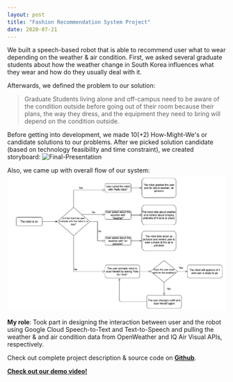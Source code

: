 ```yaml
---
layout: post
title: "Fashion Recommendation System Project"
date: 2020-07-21
---
```


We built a speech-based robot that is able to recommend user what to wear depending on the weather & air condition. First, we asked several graduate students about how the weather change in South Korea influences what they wear and how do they usually deal with it. 

Afterwards, we defined the problem to our solution:
> Graduate Students living alone and off-campus need to be aware of the condition outside before going out of their room because their plans, the way they dress, and the equipment they need to bring will depend on the condition outside.

Before getting into development, we made 10(+2) How-Might-We's or candidate solutions to our problems. After we picked solution candidate (based on technology feasibility and time constraint), we created storyboard:
<img src="https://i.ibb.co/8m8fMQh/Final-Presentation.jpg" alt="Final-Presentation" border="0"></img>

Also, we came up with overall flow of our system:
<img src="../assets/system_flow.jpg" alt="System-flow" border="0"></img>

<b>My role</b>: Took part in designing the interaction between user and the robot using Google Cloud Speech-to-Text and Text-to-Speech and pulling the weather & and air condition data from OpenWeather and IQ Air Visual APIs, respectively. 

Check out complete project description & source code on **[Github](https://github.com/WRafell/KSE624FinalProject)**.

**[Check out our demo video!](https://youtu.be/Ts8T8GmhRlA)**

